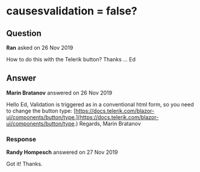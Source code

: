 # causesvalidation = false?

## Question

**Ran** asked on 26 Nov 2019

How to do this with the Telerik button? Thanks ... Ed

## Answer

**Marin Bratanov** answered on 26 Nov 2019

Hello Ed, Validation is triggered as in a conventional html form, so you need to change the button type: [https://docs.telerik.com/blazor-ui/components/button/type.](https://docs.telerik.com/blazor-ui/components/button/type.) Regards, Marin Bratanov

### Response

**Randy Hompesch** answered on 27 Nov 2019

Got it! Thanks.
